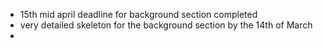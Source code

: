 - 15th mid april deadline for background section completed
- very detailed skeleton for the background section by the 14th of March
- 